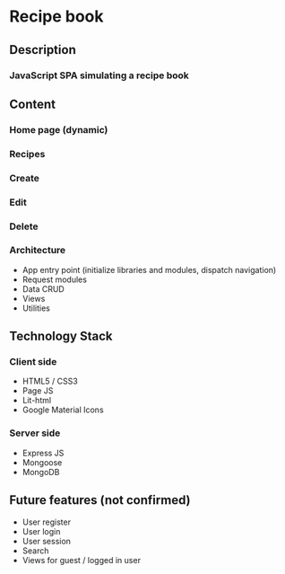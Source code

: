 # Recipe book

## Description

### JavaScript SPA simulating a recipe book

## Content

### Home page (dynamic)
### Recipes
### Create
### Edit
### Delete

### Architecture
- App entry point (initialize libraries and modules, dispatch navigation)
- Request modules
- Data CRUD
- Views
- Utilities

## Technology Stack
### Client side
- HTML5 / CSS3
- Page JS
- Lit-html
- Google Material Icons

### Server side
- Express JS
- Mongoose
- MongoDB

## Future features (not confirmed)
- User register
- User login
- User session
- Search
- Views for guest / logged in user